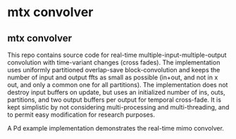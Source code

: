 # mtx convolver



## mtx convolver 

This repo contains source code for real-time multiple-input-multiple-output convolution with time-variant changes (cross fades). The implementation uses uniformly partitioned overlap-save block-convolution and keeps the number of input and output ffts as small as possible (in+out, and not in x out, and only a common one for all partitions). The implementation does not destroy input buffers on update, but uses an initialized number of ins, outs, partitions, and two output buffers per output for temporal cross-fade. It is kept simplistic by not considering multi-processing and multi-threading, and to permit easy modification for research purposes.

A Pd example implementation demonstrates the real-time mimo convolver.